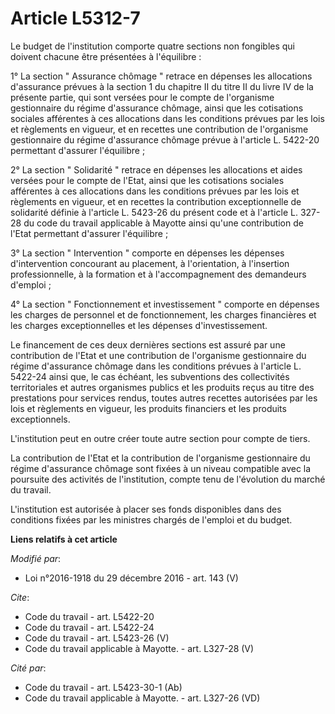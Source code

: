 # Article L5312-7

Le budget de l'institution comporte quatre sections non fongibles qui doivent chacune être présentées à l'équilibre : 

1° La section " Assurance chômage " retrace en dépenses les allocations d'assurance prévues à la section 1 du chapitre II du
titre II du livre IV de la présente partie, qui sont versées pour le compte de l'organisme gestionnaire du régime d'assurance
chômage, ainsi que les cotisations sociales afférentes à ces allocations dans les conditions prévues par les lois et
règlements en vigueur, et en recettes une contribution de l'organisme gestionnaire du régime d'assurance chômage prévue à
l'article L. 5422-20 permettant d'assurer l'équilibre ; 

2° La section " Solidarité " retrace en dépenses les allocations et aides versées pour le compte de l'Etat, ainsi que les
cotisations sociales afférentes à ces allocations dans les conditions prévues par les lois et règlements en vigueur, et en
recettes la contribution exceptionnelle de solidarité définie à l'article L. 5423-26 du présent code et à l'article L. 327-28
du code du travail applicable à Mayotte ainsi qu'une contribution de l'Etat permettant d'assurer l'équilibre ; 

3° La section " Intervention " comporte en dépenses les dépenses d'intervention concourant au placement, à l'orientation, à
l'insertion professionnelle, à la formation et à l'accompagnement des demandeurs d'emploi ; 

4° La section " Fonctionnement et investissement " comporte en dépenses les charges de personnel et de fonctionnement, les
charges financières et les charges exceptionnelles et les dépenses d'investissement. 

Le financement de ces deux dernières sections est assuré par une contribution de l'Etat et une contribution de l'organisme
gestionnaire du régime d'assurance chômage dans les conditions prévues à l'article L. 5422-24 ainsi que, le cas échéant, les
subventions des collectivités territoriales et autres organismes publics et les produits reçus au titre des prestations pour
services rendus, toutes autres recettes autorisées par les lois et règlements en vigueur, les produits financiers et les
produits exceptionnels. 

L'institution peut en outre créer toute autre section pour compte de tiers. 

La contribution de l'Etat et la contribution de l'organisme gestionnaire du régime d'assurance chômage sont fixées à un
niveau compatible avec la poursuite des activités de l'institution, compte tenu de l'évolution du marché du travail. 

L'institution est autorisée à placer ses fonds disponibles dans des conditions fixées par les ministres chargés de l'emploi
et du budget.

**Liens relatifs à cet article**

_Modifié par_:

  - Loi n°2016-1918 du 29 décembre 2016 - art. 143 (V)

_Cite_:

  - Code du travail - art. L5422-20
  - Code du travail - art. L5422-24
  - Code du travail - art. L5423-26 (V)
  - Code du travail applicable à Mayotte. - art. L327-28 (V)

_Cité par_:

  - Code du travail - art. L5423-30-1 (Ab)
  - Code du travail applicable à Mayotte. - art. L327-26 (VD)

